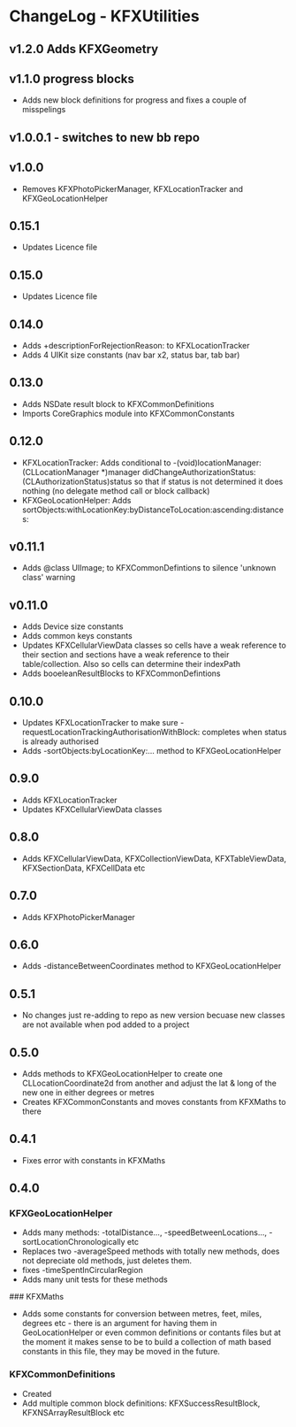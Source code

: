 
# ChangeLog - KFXUtilities

## v1.2.0 Adds KFXGeometry

## v1.1.0 progress blocks
- Adds new block definitions for progress and fixes a couple of misspelings

## v1.0.0.1 - switches to new bb repo

## v1.0.0
- Removes KFXPhotoPickerManager, KFXLocationTracker and KFXGeoLocationHelper

## 0.15.1
- Updates Licence file

## 0.15.0
- Updates Licence file

## 0.14.0
- Adds +descriptionForRejectionReason: to KFXLocationTracker
- Adds 4 UIKit size constants (nav bar x2, status bar, tab bar)

## 0.13.0
- Adds NSDate result block to KFXCommonDefinitions
- Imports CoreGraphics module into KFXCommonConstants

## 0.12.0
- KFXLocationTracker: Adds conditional to -(void)locationManager:(CLLocationManager *)manager didChangeAuthorizationStatus:(CLAuthorizationStatus)status so that if status is not determined it does nothing (no delegate method call or block callback)
- KFXGeoLocationHelper: Adds sortObjects:withLocationKey:byDistanceToLocation:ascending:distances:

## v0.11.1
- Adds @class UIImage; to KFXCommonDefintions to silence 'unknown class' warning

## v0.11.0
- Adds Device size constants
- Adds common keys constants
- Updates KFXCellularViewData classes so cells have a weak reference to their section and sections have a weak reference to their table/collection. Also so cells can determine their indexPath
- Adds booeleanResultBlocks to KFXCommonDefintions

## 0.10.0
- Updates KFXLocationTracker to make sure -requestLocationTrackingAuthorisationWithBlock: completes when status is already authorised
- Adds -sortObjects:byLocationKey:... method to KFXGeoLocationHelper

## 0.9.0
- Adds KFXLocationTracker
- Updates KFXCellularViewData classes

## 0.8.0
- Adds KFXCellularViewData, KFXCollectionViewData, KFXTableViewData, KFXSectionData, KFXCellData etc

## 0.7.0
- Adds KFXPhotoPickerManager

## 0.6.0
- Adds -distanceBetweenCoordinates method to KFXGeoLocationHelper

## 0.5.1
- No changes just re-adding to repo as new version becuase new classes are not available when pod added to a project

## 0.5.0
- Adds methods to KFXGeoLocationHelper to create one CLLocationCoordinate2d from another and adjust the lat & long of the new one in either degrees or metres
- Creates KFXCommonConstants and moves constants from KFXMaths to there

## 0.4.1
- Fixes error with constants in KFXMaths

## 0.4.0
### KFXGeoLocationHelper
- Adds many methods: -totalDistance..., -speedBetweenLocations..., -sortLocationChronologically etc
- Replaces two -averageSpeed methods with totally new methods, does not depreciate old methods, just deletes them.
- fixes -timeSpentInCircularRegion
- Adds many unit tests for these methods

### KFXMaths
- Adds some constants for conversion between metres, feet, miles, degrees etc - there is an argument for having them in GeoLocationHelper or even common definitions or contants files but at the moment it makes sense to be to build a collection of math based constants in this file, they may be moved in the future.

### KFXCommonDefinitions
- Created
- Add multiple common block definitions: KFXSuccessResultBlock, KFXNSArrayResultBlock etc
